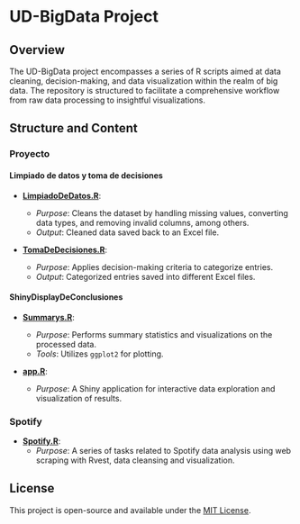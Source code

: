 # UD-BigData Project

## Overview

The UD-BigData project encompasses a series of R scripts aimed at data cleaning, decision-making, and data visualization within the realm of big data. The repository is structured to facilitate a comprehensive workflow from raw data processing to insightful visualizations.

## Structure and Content

### Proyecto

#### Limpiado de datos y toma de decisiones

- **[LimpiadoDeDatos.R](https://github.com/inigodedios/UD-BigData/blob/master/Proyecto/Limpiado%20de%20datos%20y%20toma%20de%20decisiones/LimpiadoDeDatos.R)**: 
  - *Purpose*: Cleans the dataset by handling missing values, converting data types, and removing invalid columns, among others.
  - *Output*: Cleaned data saved back to an Excel file.

- **[TomaDeDecisiones.R](https://github.com/inigodedios/UD-BigData/blob/master/Proyecto/Limpiado%20de%20datos%20y%20toma%20de%20decisiones/TomaDeDecisiones.R)**: 
  - *Purpose*: Applies decision-making criteria to categorize entries.
  - *Output*: Categorized entries saved into different Excel files.

#### ShinyDisplayDeConclusiones

- **[Summarys.R](https://github.com/inigodedios/UD-BigData/blob/master/Proyecto/ShinyDisplayDeConclusiones/Summarys.R)**: 
  - *Purpose*: Performs summary statistics and visualizations on the processed data.
  - *Tools*: Utilizes `ggplot2` for plotting.

- **[app.R](https://github.com/inigodedios/UD-BigData/blob/master/Proyecto/ShinyDisplayDeConclusiones/app.R)**: 
  - *Purpose*: A Shiny application for interactive data exploration and visualization of results.

### Spotify

- **[Spotify.R](https://github.com/inigodedios/UD-BigData/blob/master/Spotify/Spotify.R)**: 
  - *Purpose*: A series of tasks related to Spotify data analysis using web scraping with Rvest, data cleansing and visualization.


## License

This project is open-source and available under the [MIT License](LICENSE).
